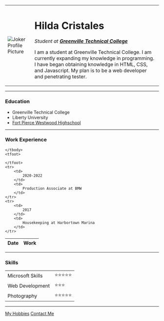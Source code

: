 <!DOCTYPE html>
<head>
    <meta charset="UTF-8">
    <title>Hilda's Personal Site</title>
</head>
<body>
    <table cellspacing="20">
        <tr>
            <td>
                <img src="https://encrypted-tbn0.gstatic.com/images?q=tbn:ANd9GcQ3GuYY1cAGxdBy_tTXBu7stYiv5y-ZKjqRig&usqp=CAU" alt="Joker Profile Picture">
            </td>
            <td>
                <h1>Hilda Cristales</h1>
                <p><em>Student at <strong> <a href="https://www.gvltec.edu/" target="_blank">Greenville Technical College</a> </strong></em></p>
                <p>I am a student at Greenville Technical College. I am currently expanding my knowledge in programming. I have began obtaining knowledge in HTML, CSS, and Javascript. My plan is to be a web developer and penetrating tester.</p>
            </td>
        </tr>
    </table>
    <hr>
   <h3>Education</h3> 
   <ul>
    <li>Greenville Technical College</li>
    <li>Liberty University</li>
    <li> <a href="https://schools.stlucie.k12.fl.us/fpw/" target="_blank">Fort Pierce Westwood Highschool</a></li>
   </ul>
   <hr>
   <h3>Work Experience</h3>
   <table cellspacing="10">
    <thead>
        <tr>
            <th>
                Date
            </th>
            <th>
                Work
            </th>
        </tr>
    </thead>
    <tbody>

    </tbody>
    <tfoot>

    </tfoot>
    <tr>
        <td>
            2020-2022
        </td>
        <td>
            Production Associate at BMW
        </td>
    </tr>
    <tr>
        <td>
            2017
        </td>
        <td>
            Housekeeping at Harbortown Marina
        </td>
    </tr>
   </table>
   <hr>
   <h3>Skills</h3>
   <table cellspacing="10">
    <tr>
        <td>
            Microsoft Skills 
        </td>
        <td>
            ⭐⭐⭐⭐⭐
        </td>
    </tr>
    <tr>
        <td>
            Web Development
        </td>
        <td>
            ⭐⭐⭐
        </td>
    <tr>
        <td>
            Photography
        </td>
        <td>
            ⭐⭐⭐⭐⭐
        </td>
    </tr>
   </table>
   <hr>
   <a href="hobbies.html">My Hobbies</a>
   <a href="contact.html">Contact Me</a>
</body>
</html>
